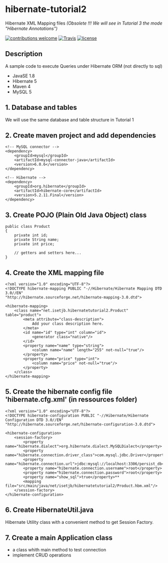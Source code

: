 # hibernate-tutorial2
Hibernate XML Mapping files *(Obsolete !!! We will see in Tutorial 3 the mode "Hibernate Annotations")*

[![contributions welcome](https://img.shields.io/badge/contributions-welcome-brightgreen.svg?style=flat)](https://github.com/nfriaa/hibernate-tutorial2/issues) [![Travis](https://img.shields.io/travis/rust-lang/rust.svg)](https://github.com/nfriaa/hibernate-tutorial2) [![license](https://img.shields.io/github/license/mashape/apistatus.svg)](https://github.com/nfriaa/hibernate-tutorial2/blob/master/LICENSE)

## Description
A sample code to execute Queries under Hibernate ORM (not directly to sql) 
* JavaSE 1.8
* Hibernate 5
* Maven 4
* MySQL 5 

## 1. Database and tables
We will use the same database and table structure in Tutorial 1

## 2. Create maven project and add dependencies
```
<!-- MySQL connector -->
<dependency>
    <groupId>mysql</groupId>
    <artifactId>mysql-connector-java</artifactId>
    <version>6.0.6</version>
</dependency>

<!-- Hibernate -->
<dependency>
    <groupId>org.hibernate</groupId>
    <artifactId>hibernate-core</artifactId>
    <version>5.2.11.Final</version>
</dependency>
```

## 3. Create POJO (Plain Old Java Object) class
```
public class Product
{
    private int id;
    private String name;
    private int price;

    // getters and setters here...
}
```
## 4. Create the XML mapping file
```
<?xml version="1.0" encoding="UTF-8"?>
<!DOCTYPE hibernate-mapping PUBLIC "-//Hibernate/Hibernate Mapping DTD 3.0//EN"
"http://hibernate.sourceforge.net/hibernate-mapping-3.0.dtd">

<hibernate-mapping>
    <class name="net.isetjb.hibernatetutorial2.Product" table="product">
        <meta attribute="class-description">
            Add your class description here.
        </meta>
        <id name="id" type="int" column="id">
            <generator class="native"/>
        </id>
        <property name="name" type="string">
            <column name="name" length="255" not-null="true"/>
        </property>
        <property name="price" type="int">
            <column name="price" not-null="true"/>
        </property>
    </class>
</hibernate-mapping>
```

## 5. Create the hibernate config file 'hibernate.cfg.xml' (in ressources folder)
```
<?xml version="1.0" encoding="UTF-8"?>
<!DOCTYPE hibernate-configuration PUBLIC "-//Hibernate/Hibernate Configuration DTD 3.0//EN" "http://hibernate.sourceforge.net/hibernate-configuration-3.0.dtd">

<hibernate-configuration>
    <session-factory>
        <property name="hibernate.dialect">org.hibernate.dialect.MySQLDialect</property>
        <property name="hibernate.connection.driver_class">com.mysql.jdbc.Driver</property>
        <property name="hibernate.connection.url">jdbc:mysql://localhost:3306/persist_db</property>
        <property name="hibernate.connection.username">root</property>
        <property name="hibernate.connection.password">root</property>
        <property name="show_sql">true</property>**
        <mapping file="src/main/java/net/isetjb/hibernatetutorial2/Product.hbm.xml"/>
    </session-factory>
</hibernate-configuration>
```

## 6. Create HibernateUtil.java 
Hibernate Utility class with a convenient method to get Session Factory.

## 7. Create a main Application class
* a class whith main method to test connection
* implement CRUD operations
